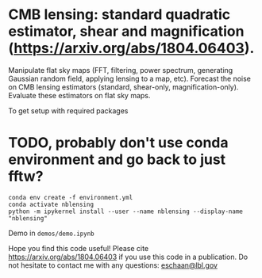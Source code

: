 #  CMB lensing: standard quadratic estimator, shear and magnification (https://arxiv.org/abs/1804.06403).


Manipulate flat sky maps (FFT, filtering, power spectrum, generating Gaussian random field, applying lensing to a map, etc).
Forecast the noise on CMB lensing estimators (standard, shear-only, magnification-only).
Evaluate these estimators on flat sky maps.

To get setup with required packages
# TODO, probably don't use conda environment and go back to just fftw?
```
conda env create -f environment.yml
conda activate nblensing
python -m ipykernel install --user --name nblensing --display-name "nblensing"
```

Demo in `demos/demo.ipynb`

Hope you find this code useful! Please cite https://arxiv.org/abs/1804.06403 if you use this code in a publication. Do not hesitate to contact me with any questions: eschaan@lbl.gov

